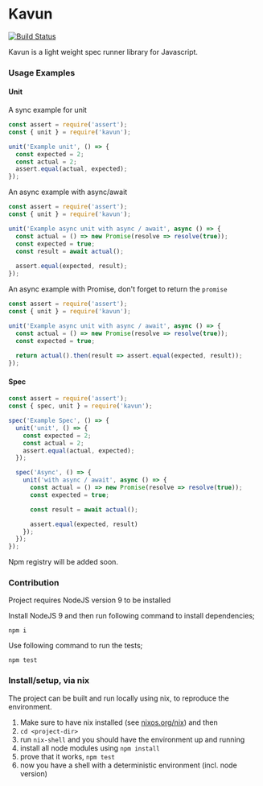 # Kavun

[![Build Status](https://travis-ci.org/SengitU/kavun.svg?branch=master)](https://travis-ci.org/SengitU/kavun)

Kavun is a light weight spec runner library for Javascript.

### Usage Examples

#### Unit

A sync example for unit

```js
const assert = require('assert');
const { unit } = require('kavun');

unit('Example unit', () => {
  const expected = 2;
  const actual = 2;
  assert.equal(actual, expected);
});
```

An async example with async/await

```js
const assert = require('assert');
const { unit } = require('kavun');

unit('Example async unit with async / await', async () => {
  const actual = () => new Promise(resolve => resolve(true));
  const expected = true;
  const result = await actual();
  
  assert.equal(expected, result);
});
```

An async example with Promise, don't forget to return the `promise`

```js
const assert = require('assert');
const { unit } = require('kavun');

unit('Example async unit with async / await', async () => {
  const actual = () => new Promise(resolve => resolve(true));
  const expected = true;
  
  return actual().then(result => assert.equal(expected, result));
});
```

#### Spec

```js
const assert = require('assert');
const { spec, unit } = require('kavun');

spec('Example Spec', () => {
  unit('unit', () => {
    const expected = 2;
    const actual = 2;
    assert.equal(actual, expected);
  });

  spec('Async', () => {
    unit('with async / await', async () => {
      const actual = () => new Promise(resolve => resolve(true));
      const expected = true;

      const result = await actual();

      assert.equal(expected, result)
    });
  });
});

```

Npm registry will be added soon.

### Contribution

Project requires NodeJS version 9 to be installed

Install NodeJS 9 and then run following command to install dependencies;

`npm i`

Use following command to run the tests;

`npm test`

### Install/setup, via nix

The project can be built and run locally using nix, to reproduce the environment.
1) Make sure to have nix installed (see [nixos.org/nix][nix]) and then
1) `cd <project-dir>`
1) run `nix-shell` and you should have the environment up and running
1) install all node modules using `npm install`
1) prove that it works, `npm test`
1) now you have a shell with a deterministic environment (incl. node version)

[nix]: http://nixos.org/nix/
